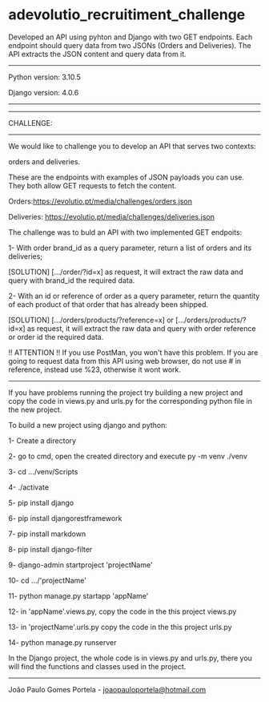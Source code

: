 # adevolutio_recruitiment_challenge
Developed an API using pyhton and Django with two GET endpoints. Each endpoint should query data from two JSONs (Orders and Deliveries). The API extracts the JSON content and query data from it.

-----------------------------

Python version: 3.10.5

Django version: 4.0.6

-----------------------------

-----------------------------

 CHALLENGE:
 
-----------------------------
 

We would like to challenge you to develop an API that serves two contexts:

orders and deliveries.

These are the endpoints with examples of JSON payloads you can use.
They both allow GET requests to fetch the content. 


Orders:https://evolutio.pt/media/challenges/orders.json

Deliveries: https://evolutio.pt/media/challenges/deliveries.json



The challenge was to buld an API with two implemented GET endpoits:

1- With order brand_id as a query parameter, return a list of orders and its deliveries; 

[SOLUTION] [.../order/?id=x] as request, it will extract the raw data and query with brand_id the required data.

2- With an id or reference of order as a query parameter, return the quantity of each product of that order that has already been shipped. 

[SOLUTION] [.../orders/products/?reference=x] or [.../orders/products/?id=x] as request, it will extract the raw data and query with order reference or order id the required data. 

!! ATTENTION !!
If you use PostMan, you won't have this problem.
If you are going to request data from this API using web browser, do not use # in reference, instead use %23, otherwise it wont work. 


-----------------------------


If you have problems running the project try building a new project and copy the code in views.py and urls.py for the corresponding python file in the new project.

To build a new project using django and python:

1- Create a directory

2- go to cmd, open the created directory and execute py -m venv ./venv

3- cd .../venv/Scripts

4- ./activate

5- pip install django

6- pip install djangorestframework

7- pip install markdown       

8- pip install django-filter

9- django-admin startproject 'projectName'

10- cd .../'projectName'

11- python manage.py startapp 'appName'

12- in 'appName'.views.py, copy the code in the this project views.py

13- in 'projectName'.urls.py copy the code in the this project urls.py

14- python manage.py runserver


In the Django project, the whole code is in views.py and urls.py, there you will find the functions and classes used in the project.

-----------------------------

João Paulo Gomes Portela - joaopauloportela@hotmail.com
